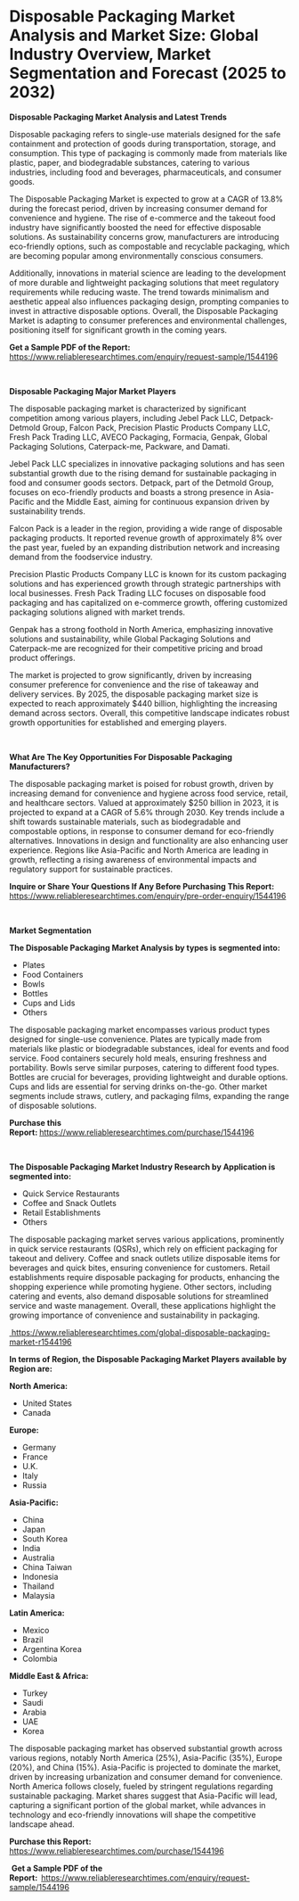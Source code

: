 <p><h1>Disposable Packaging Market Analysis and Market Size: Global Industry Overview, Market Segmentation and Forecast (2025 to 2032)</h1></p><p><strong>Disposable Packaging Market Analysis and Latest Trends</strong></p>
<p><p>Disposable packaging refers to single-use materials designed for the safe containment and protection of goods during transportation, storage, and consumption. This type of packaging is commonly made from materials like plastic, paper, and biodegradable substances, catering to various industries, including food and beverages, pharmaceuticals, and consumer goods. </p><p>The Disposable Packaging Market is expected to grow at a CAGR of 13.8% during the forecast period, driven by increasing consumer demand for convenience and hygiene. The rise of e-commerce and the takeout food industry have significantly boosted the need for effective disposable solutions. As sustainability concerns grow, manufacturers are introducing eco-friendly options, such as compostable and recyclable packaging, which are becoming popular among environmentally conscious consumers.</p><p>Additionally, innovations in material science are leading to the development of more durable and lightweight packaging solutions that meet regulatory requirements while reducing waste. The trend towards minimalism and aesthetic appeal also influences packaging design, prompting companies to invest in attractive disposable options. Overall, the Disposable Packaging Market is adapting to consumer preferences and environmental challenges, positioning itself for significant growth in the coming years.</p></p>
<p><strong>Get a Sample PDF of the Report:&nbsp;</strong> <a href="https://www.reliableresearchtimes.com/enquiry/request-sample/1544196?utm_campaign=2186&utm_medium=2&utm_source=Github&utm_content=ia&utm_term=19042025&utm_id=disposable-packaging">https://www.reliableresearchtimes.com/enquiry/request-sample/1544196</a></p>
<p>&nbsp;</p>
<p><strong>Disposable Packaging Major Market Players</strong></p>
<p><p>The disposable packaging market is characterized by significant competition among various players, including Jebel Pack LLC, Detpack-Detmold Group, Falcon Pack, Precision Plastic Products Company LLC, Fresh Pack Trading LLC, AVECO Packaging, Formacia, Genpak, Global Packaging Solutions, Caterpack-me, Packware, and Damati. </p><p>Jebel Pack LLC specializes in innovative packaging solutions and has seen substantial growth due to the rising demand for sustainable packaging in food and consumer goods sectors. Detpack, part of the Detmold Group, focuses on eco-friendly products and boasts a strong presence in Asia-Pacific and the Middle East, aiming for continuous expansion driven by sustainability trends.</p><p>Falcon Pack is a leader in the region, providing a wide range of disposable packaging products. It reported revenue growth of approximately 8% over the past year, fueled by an expanding distribution network and increasing demand from the foodservice industry.</p><p>Precision Plastic Products Company LLC is known for its custom packaging solutions and has experienced growth through strategic partnerships with local businesses. Fresh Pack Trading LLC focuses on disposable food packaging and has capitalized on e-commerce growth, offering customized packaging solutions aligned with market trends.</p><p>Genpak has a strong foothold in North America, emphasizing innovative solutions and sustainability, while Global Packaging Solutions and Caterpack-me are recognized for their competitive pricing and broad product offerings.</p><p>The market is projected to grow significantly, driven by increasing consumer preference for convenience and the rise of takeaway and delivery services. By 2025, the disposable packaging market size is expected to reach approximately $440 billion, highlighting the increasing demand across sectors. Overall, this competitive landscape indicates robust growth opportunities for established and emerging players.</p></p>
<p>&nbsp;</p>
<p><strong>What Are The Key Opportunities For Disposable Packaging Manufacturers?</strong></p>
<p><p>The disposable packaging market is poised for robust growth, driven by increasing demand for convenience and hygiene across food service, retail, and healthcare sectors. Valued at approximately $250 billion in 2023, it is projected to expand at a CAGR of 5.6% through 2030. Key trends include a shift towards sustainable materials, such as biodegradable and compostable options, in response to consumer demand for eco-friendly alternatives. Innovations in design and functionality are also enhancing user experience. Regions like Asia-Pacific and North America are leading in growth, reflecting a rising awareness of environmental impacts and regulatory support for sustainable practices.</p></p>
<p><strong>Inquire or Share Your Questions If Any Before Purchasing This Report:</strong> <a href="https://www.reliableresearchtimes.com/enquiry/pre-order-enquiry/1544196?utm_campaign=2186&utm_medium=2&utm_source=Github&utm_content=ia&utm_term=19042025&utm_id=disposable-packaging">https://www.reliableresearchtimes.com/enquiry/pre-order-enquiry/1544196</a></p>
<p>&nbsp;</p>
<p><strong>Market Segmentation</strong></p>
<p><strong>The Disposable Packaging Market Analysis by types is segmented into:</strong></p>
<p><ul><li>Plates</li><li>Food Containers</li><li>Bowls</li><li>Bottles</li><li>Cups and Lids</li><li>Others</li></ul></p>
<p><p>The disposable packaging market encompasses various product types designed for single-use convenience. Plates are typically made from materials like plastic or biodegradable substances, ideal for events and food service. Food containers securely hold meals, ensuring freshness and portability. Bowls serve similar purposes, catering to different food types. Bottles are crucial for beverages, providing lightweight and durable options. Cups and lids are essential for serving drinks on-the-go. Other market segments include straws, cutlery, and packaging films, expanding the range of disposable solutions.</p></p>
<p><strong>Purchase this Report:&nbsp;</strong><a href="https://www.reliableresearchtimes.com/purchase/1544196?utm_campaign=2186&utm_medium=2&utm_source=Github&utm_content=ia&utm_term=19042025&utm_id=disposable-packaging">https://www.reliableresearchtimes.com/purchase/1544196</a></p>
<p>&nbsp;</p>
<p><strong>The Disposable Packaging Market Industry Research by Application is segmented into:</strong></p>
<p><ul><li>Quick Service Restaurants</li><li>Coffee and Snack Outlets</li><li>Retail Establishments</li><li>Others</li></ul></p>
<p><p>The disposable packaging market serves various applications, prominently in quick service restaurants (QSRs), which rely on efficient packaging for takeout and delivery. Coffee and snack outlets utilize disposable items for beverages and quick bites, ensuring convenience for customers. Retail establishments require disposable packaging for products, enhancing the shopping experience while promoting hygiene. Other sectors, including catering and events, also demand disposable solutions for streamlined service and waste management. Overall, these applications highlight the growing importance of convenience and sustainability in packaging.</p></p>
<p><a href="https://www.reliableresearchtimes.com/global-disposable-packaging-market-r1544196?utm_campaign=2186&utm_medium=2&utm_source=Github&utm_content=ia&utm_term=19042025&utm_id=disposable-packaging">&nbsp;https://www.reliableresearchtimes.com/global-disposable-packaging-market-r1544196</a></p>
<p><strong>In terms of Region, the Disposable Packaging Market Players available by Region are:</strong></p>
<p>
    <p> <strong> North America: </strong>
        <ul>
            <li>United States</li>
            <li>Canada</li>
        </ul>
        </p> 
    <p> <strong> Europe: </strong>
        <ul>
            <li>Germany</li>
            <li>France</li>
            <li>U.K.</li>
            <li>Italy</li>
            <li>Russia</li>
        </ul>
        </p> 
    <p> <strong> Asia-Pacific: </strong>
        <ul>
            <li>China</li>
            <li>Japan</li>
            <li>South Korea</li>
            <li>India</li>
            <li>Australia</li>
            <li>China Taiwan</li>
            <li>Indonesia</li>
            <li>Thailand</li>
            <li>Malaysia</li>
        </ul>
        </p> 
    <p> <strong> Latin America: </strong>
        <ul>
            <li>Mexico</li>
            <li>Brazil</li>
            <li>Argentina Korea</li>
            <li>Colombia</li>
        </ul>
        </p> 
    <p> <strong> Middle East & Africa: </strong>
        <ul>
            <li>Turkey</li>
            <li>Saudi</li>
            <li>Arabia</li>
            <li>UAE</li>
            <li>Korea</li>
        </ul>
    </p>
    </p>
<p><p>The disposable packaging market has observed substantial growth across various regions, notably North America (25%), Asia-Pacific (35%), Europe (20%), and China (15%). Asia-Pacific is projected to dominate the market, driven by increasing urbanization and consumer demand for convenience. North America follows closely, fueled by stringent regulations regarding sustainable packaging. Market shares suggest that Asia-Pacific will lead, capturing a significant portion of the global market, while advances in technology and eco-friendly innovations will shape the competitive landscape ahead.</p></p>
<p><strong>Purchase this Report: </strong><a href="https://www.reliableresearchtimes.com/purchase/1544196?utm_campaign=2186&utm_medium=2&utm_source=Github&utm_content=ia&utm_term=19042025&utm_id=disposable-packaging">https://www.reliableresearchtimes.com/purchase/1544196</a></p>
<p>&nbsp;<strong>Get a Sample PDF of the Report:&nbsp;&nbsp;</strong><a href="https://www.reliableresearchtimes.com/enquiry/request-sample/1544196?utm_campaign=2186&utm_medium=2&utm_source=Github&utm_content=ia&utm_term=19042025&utm_id=disposable-packaging">https://www.reliableresearchtimes.com/enquiry/request-sample/1544196</a></p>
<p><strong></strong></p>
<p><p></p><p></p><p></p></p>